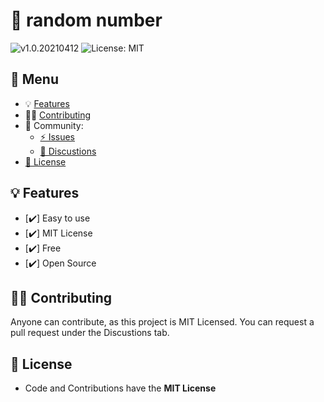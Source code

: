 # 🔢 random number

![v1.0.20210412](https://img.shields.io/badge/version-v0.0.5-lightgray.svg?style=flat&logo=) ![License: MIT](https://img.shields.io/badge/license-MIT-brightgreen.svg?style=flat&logo=license)

## 📎 Menu

- 💡 [Features](#features)
- 👨‍💻 [Contributing](#contributing)
- 🍻 Community:
  - [⚡ Issues](https://github.com/TalkativeDiv/random-number/issues)
  - [💬 Discustions](https://github.com/TalkativeDiv/random-number/discussions)
- [💫 License](#license)

## 💡 Features

- [✔️] Easy to use
- [✔️] MIT License
- [✔️] Free
- [✔️] Open Source

## 👨‍💻 Contributing

Anyone can contribute, as this project is MIT Licensed. You can request a pull request under the Discustions tab.

## 💫 License

- Code and Contributions have the **MIT License**
